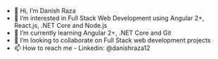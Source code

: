 - 👋 Hi, I’m Danish Raza
- 👀 I’m interested in Full Stack Web Development using Angular 2+, React.js, .NET Core and Node.js
- 🌱 I’m currently learning Angular 2+, .NET Core and Git
- 💞️ I’m looking to collaborate on Full Stack web development projects
- 📫 How to reach me - Linkedin: @danishraza12
